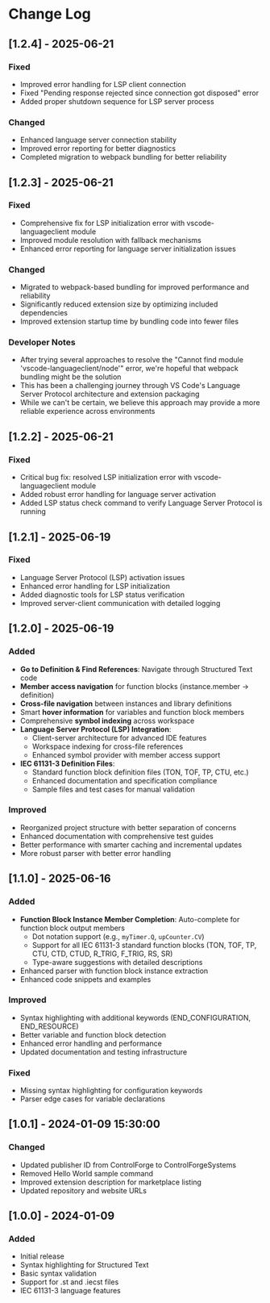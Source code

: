 # Change Log

## [1.2.4] - 2025-06-21

### Fixed
- Improved error handling for LSP client connection
- Fixed "Pending response rejected since connection got disposed" error
- Added proper shutdown sequence for LSP server process

### Changed
- Enhanced language server connection stability
- Improved error reporting for better diagnostics
- Completed migration to webpack bundling for better reliability

## [1.2.3] - 2025-06-21

### Fixed
- Comprehensive fix for LSP initialization error with vscode-languageclient module
- Improved module resolution with fallback mechanisms
- Enhanced error reporting for language server initialization issues

### Changed
- Migrated to webpack-based bundling for improved performance and reliability
- Significantly reduced extension size by optimizing included dependencies
- Improved extension startup time by bundling code into fewer files

### Developer Notes
- After trying several approaches to resolve the "Cannot find module 'vscode-languageclient/node'" error, we're hopeful that webpack bundling might be the solution
- This has been a challenging journey through VS Code's Language Server Protocol architecture and extension packaging
- While we can't be certain, we believe this approach may provide a more reliable experience across environments

## [1.2.2] - 2025-06-21

### Fixed
- Critical bug fix: resolved LSP initialization error with vscode-languageclient module
- Added robust error handling for language server activation
- Added LSP status check command to verify Language Server Protocol is running

## [1.2.1] - 2025-06-19

### Fixed
- Language Server Protocol (LSP) activation issues
- Enhanced error handling for LSP initialization
- Added diagnostic tools for LSP status verification
- Improved server-client communication with detailed logging

## [1.2.0] - 2025-06-19

### Added
- **Go to Definition & Find References**: Navigate through Structured Text code
- **Member access navigation** for function blocks (instance.member → definition)
- **Cross-file navigation** between instances and library definitions
- Smart **hover information** for variables and function block members
- Comprehensive **symbol indexing** across workspace
- **Language Server Protocol (LSP) Integration**:
  - Client-server architecture for advanced IDE features
  - Workspace indexing for cross-file references
  - Enhanced symbol provider with member access support
- **IEC 61131-3 Definition Files**:
  - Standard function block definition files (TON, TOF, TP, CTU, etc.)
  - Enhanced documentation and specification compliance
  - Sample files and test cases for manual validation

### Improved
- Reorganized project structure with better separation of concerns
- Enhanced documentation with comprehensive test guides
- Better performance with smarter caching and incremental updates
- More robust parser with better error handling

## [1.1.0] - 2025-06-16

### Added
- **Function Block Instance Member Completion**: Auto-complete for function block output members
  - Dot notation support (e.g., `myTimer.Q`, `upCounter.CV`)
  - Support for all IEC 61131-3 standard function blocks (TON, TOF, TP, CTU, CTD, CTUD, R_TRIG, F_TRIG, RS, SR)
  - Type-aware suggestions with detailed descriptions
- Enhanced parser with function block instance extraction
- Enhanced code snippets and examples

### Improved
- Syntax highlighting with additional keywords (END_CONFIGURATION, END_RESOURCE)
- Better variable and function block detection
- Enhanced error handling and performance
- Updated documentation and testing infrastructure

### Fixed
- Missing syntax highlighting for configuration keywords
- Parser edge cases for variable declarations

## [1.0.1] - 2024-01-09 15:30:00

### Changed
- Updated publisher ID from ControlForge to ControlForgeSystems
- Removed Hello World sample command
- Improved extension description for marketplace listing
- Updated repository and website URLs

## [1.0.0] - 2024-01-09

### Added
- Initial release
- Syntax highlighting for Structured Text
- Basic syntax validation
- Support for .st and .iecst files
- IEC 61131-3 language features
